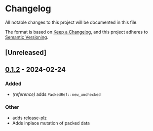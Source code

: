 # Changelog
All notable changes to this project will be documented in this file.

The format is based on [Keep a Changelog](https://keepachangelog.com/en/1.0.0/),
and this project adheres to [Semantic Versioning](https://semver.org/spec/v2.0.0.html).

## [Unreleased]

## [0.1.2](https://github.com/ansg191/packed_ptr/compare/v0.1.1...v0.1.2) - 2024-02-24

### Added
- *(reference)* adds `PackedRef::new_unchecked`

### Other
- adds release-plz
- Adds inplace mutation of packed data
